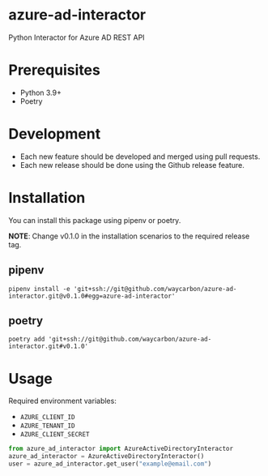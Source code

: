 # azure-ad-interactor
Python Interactor for Azure AD REST API

# Prerequisites

- Python 3.9+
- Poetry

# Development

- Each new feature should be developed and merged using pull requests.
- Each new release should be done using the Github release feature.

# Installation

You can install this package using pipenv or poetry.

**NOTE**: Change v0.1.0 in the installation scenarios to the required release tag.

## pipenv

```shell
pipenv install -e 'git+ssh://git@github.com/waycarbon/azure-ad-interactor.git@v0.1.0#egg=azure-ad-interactor'
```

## poetry

```shell
poetry add 'git+ssh://git@github.com/waycarbon/azure-ad-interactor.git#v0.1.0'
```

# Usage

Required environment variables:
- `AZURE_CLIENT_ID`
- `AZURE_TENANT_ID`
- `AZURE_CLIENT_SECRET`

```python
from azure_ad_interactor import AzureActiveDirectoryInteractor
azure_ad_interactor = AzureActiveDirectoryInteractor()
user = azure_ad_interactor.get_user("example@email.com")
```

